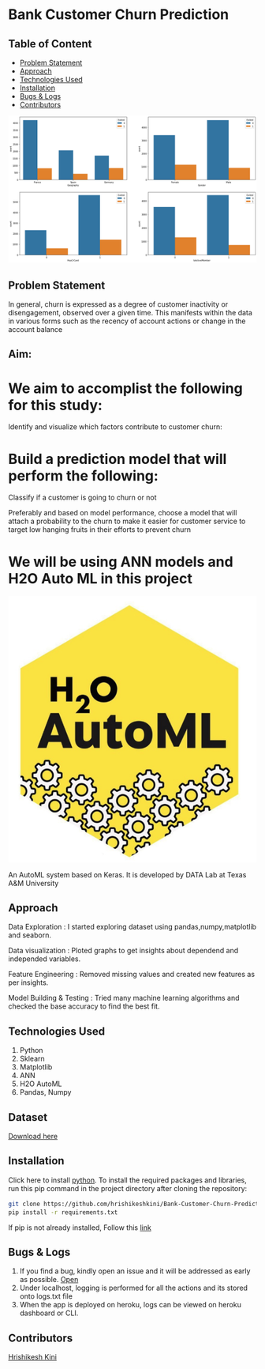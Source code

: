# Bank Customer Churn Prediction

## Table of Content
  * [Problem Statement](#problem-statement)
  * [Approach](#approach)
  * [Technologies Used](#technologies-used)
  * [Installation](#installation)
  * [Bugs & Logs](#bugs--logs)
  * [Contributors](#contributors)

![Screenshot](download.png)


## Problem Statement
In general, churn is expressed as a degree of customer inactivity or disengagement, observed over a given time. This manifests within the data in various forms such as the recency of account actions or change in the account balance

## Aim:
# We aim to accomplist the following for this study: 
Identify and visualize which factors contribute to customer churn:
# Build a prediction model that will perform the following:
Classify if a customer is going to churn or not

Preferably and based on model performance, choose a model that will attach a probability to the churn to make it easier for customer service to target low hanging fruits in their efforts to prevent churn

# We will be using ANN models and H2O Auto ML in this project

![H2o](h20.png)

An AutoML system based on Keras. It is developed by DATA Lab at Texas A&M University

## Approach
Data Exploration : I started exploring dataset using pandas,numpy,matplotlib and seaborn.

Data visualization : Ploted graphs to get insights about dependend and independed variables.

Feature Engineering : Removed missing values and created new features as per insights.

Model Building & Testing : Tried many machine learning algorithms and checked the base accuracy to find the best fit.


## Technologies Used
 
   1. Python 
   2. Sklearn
   3. Matplotlib
   4. ANN
   5. H2O AutoML
   6. Pandas, Numpy 

## Dataset
[Download here](https://github.com/hrishikeshkini/Bank-Customer-Churn-Prediction/blob/main/Churn_Modelling.csv)

## Installation
Click here to install [python](https://www.python.org/downloads/). To install the required packages and libraries, run this pip command in the project directory after cloning the repository:
```bash
git clone https://github.com/hrishikeshkini/Bank-Customer-Churn-Prediction.git
pip install -r requirements.txt
```
If pip is not already installed, Follow this [link](https://pip.pypa.io/en/stable/installation/)

## Bugs & Logs

1. If you find a bug, kindly open an issue and it will be addressed as early as possible. [Open](https://github.com/hrishikeshkini/Bank-Customer-Churn-Prediction/issues)
2. Under localhost, logging is performed for all the actions and its stored onto logs.txt file
3. When the app is deployed on heroku, logs can be viewed on  heroku dashboard or CLI.

## Contributors
  [Hrishikesh Kini](https://github.com/hrishikeshkini)


